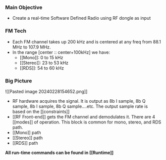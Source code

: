 ### Main Objective
- Create a real-time Software Defined Radio using RF dongle as input

### FM Tech
- Each FM channel takes up 200 kHz and is centered at any freq from 88.1 MHz to 107.9 MHz.
- In the range \[center :: center+100kHz] we have:
	- [[Mono]]: 0 to 15 kHz
	- [[Stereo]]: 23 to 53 kHz
	- [[RDS]]: 54 to 60 kHz

### Big Picture
![[Pasted image 20240228154652.png]]
- RF hardware acquires the signal. It is output as 8b I sample, 8b Q sample, 8b I sample, 8b Q sample....etc. The output sample rate is based on the [[constraints]]
- [[RF Front-end]] gets the FM channel and demodulates it. There are 4 [[modes]] of operation. This block is common for mono, stereo, and RDS path.
- [[Mono]] path
- [[Stereo]] path
- [[RDS]] path

**All run-time commands can be found in [[Runtime]]**
